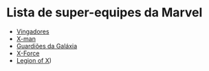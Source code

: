 # Lista de super-equipes da Marvel

- [Vingadores](vingadores.md)
- [X-man](xmen.md)
- [Guardiões da Galáxia](guardioes.md)
- [X-Force](xforce.md)
- [Legion of X](legionofx.md))